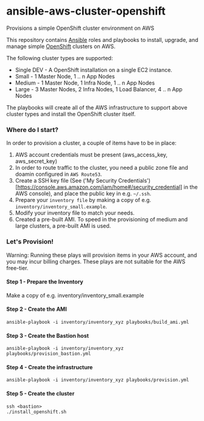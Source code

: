 # ansible-aws-cluster-openshift
Provisions a simple OpenShift cluster environment on AWS

This repository contains [Ansible](https://www.ansible.com/) roles and
playbooks to install, upgrade, and manage simple
[OpenShift](https://www.openshift.com/) clusters on AWS.

The following cluster types are supported:

* Single DEV - A OpenShift installation on a single EC2 instance.
* Small - 1 Master Node, 1 .. n App Nodes
* Medium - 1 Master Node, 1 Infra Node, 1 .. n App Nodes
* Large - 3 Master Nodes, 2 Infra Nodes, 1 Load Balancer, 4 .. n App Nodes

The playbooks will create all of the AWS infrastructure to support above cluster types and install the OpenShift cluster itself.

### Where do I start?

In order to provision a cluster, a couple of items have to be in place:

1) AWS account credentials must be present (aws_access_key, aws_secret_key)
2) In order to route traffic to the cluster, you need a public zone file and doamin configured in `AWS Route53`.
3) Create a SSH key file (See ('My Security Credentials')[https://console.aws.amazon.com/iam/home#/security_credential] in the AWS console), and place the public key in e.g. `~/.ssh`.
4) Prepare your `inventory file` by making a copy of e.g. `inventory/inventory_small.example`.
5) Modify your inventory file to match your needs.
6) Created a pre-built AMI. To speed in the provisioning of medium and large clusters, a pre-built AMI is used.


### Let's Provision!

Warning:  Running these plays will provision items in your AWS account, and you may incur billing charges. These plays are not suitable for the AWS free-tier.

#### Step 1 - Prepare the Inventory

Make a copy of e.g. inventory/inventory_small.example

#### Step 2 - Create the AMI

```shell
ansible-playbook -i inventory/inventory_xyz playbooks/build_ami.yml
```

#### Step 3 - Create the Bastion host

```shell
ansible-playbook -i inventory/inventory_xyz playbooks/provision_bastion.yml
```

#### Step 4 - Create the infrastructure

```shell
ansible-playbook -i inventory/inventory_xyz playbooks/provision.yml
```

#### Step 5 - Create the cluster

```shell
ssh <bastion>
./install_openshift.sh
```
